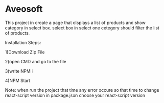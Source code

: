 # Aveosoft
This project in  create a page that displays a list of products and show category in select box. select box in select one cetegory should filter the list of products.

Installation Steps:

1)Download Zip File

2)open CMD and go to the file

3)write NPM i

4)NPM Start

Note: when run the project that time any error occure so that time to change react-script version in package.json choose your react-script version
